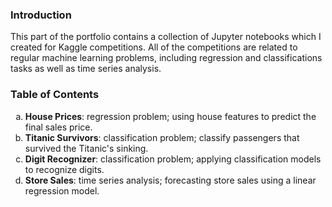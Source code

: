 ### Introduction

This part of the portfolio contains a collection of Jupyter notebooks which I created for Kaggle competitions. All of the competitions are related to regular machine learning problems, including regression and classifications tasks as well as time series analysis.

### Table of Contents

<ol type="a">
  <li><strong>House Prices</strong>: regression problem; using house features to predict the final sales price.</li>
  <li><strong>Titanic Survivors</strong>: classification problem; classify passengers that survived the Titanic's sinking.</li>
  <li><strong>Digit Recognizer</strong>: classification problem; applying classification models to recognize digits.</li>
  <li><strong>Store Sales</strong>: time series analysis; forecasting store sales using a linear regression model.</li>
</ol>
